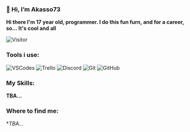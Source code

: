 ### 👋 Hi, I’m Akasso73

**Hi there I'm 17 year old, programmer. I do this fun furn, and for a career, so... It's cool and all**

![Visitor](https://komarev.com/ghpvc/?username=Akasso73)
### Tools i use:
![VSCodes](https://img.shields.io/badge/-VSCode-22AFF5?style=flat-square&logo=visual-studio-code&logoColor=white)
![Trello](https://img.shields.io/badge/-Trello-0079C1?style=flat-square&logo=trello&logoColor=white)
![Discord](https://img.shields.io/badge/-Discord-5764F4?style=flat-square&logo=Discord&logoColor=white)
![Git](https://img.shields.io/badge/-Git-F05032?style=flat-square&logo=git&logoColor=white)
![GitHub](https://img.shields.io/badge/-GitHub-181717?style=flat-square&logo=github&logoColor=white)

### My Skills:
**TBA...**



### Where to find me:
**TBA...*
